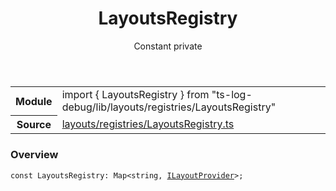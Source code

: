 <header class="symbol-info-header">    <h1 id="layoutsregistry">LayoutsRegistry</h1>    <label class="symbol-info-type-label const">Constant</label>    <label class="api-type-label private">private</label>  </header>
<section class="symbol-info">      <table class="is-full-width">        <tbody>        <tr>          <th>Module</th>          <td>            <div class="lang-typescript">                <span class="token keyword">import</span> { LayoutsRegistry }                 <span class="token keyword">from</span>                 <span class="token string">"ts-log-debug/lib/layouts/registries/LayoutsRegistry"</span>                            </div>          </td>        </tr>        <tr>          <th>Source</th>          <td>            <a href="https://github.com/romakita/log-debug/blob/v5.0.0/src/layouts/registries/LayoutsRegistry.ts#L0-L0">                layouts/registries/LayoutsRegistry.ts            </a>        </td>        </tr>                </tbody>      </table>    </section>

### Overview

<pre><code class="typescript-lang"><span class="token keyword">const</span> LayoutsRegistry<span class="token punctuation">:</span> Map<<span class="token keyword">string</span><span class="token punctuation">,</span> <a href="#api/common/layouts/ilayoutprovider"><span class="token">ILayoutProvider</span></a>><span class="token punctuation">;</span></code></pre>

